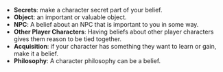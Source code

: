 - **Secrets**: make a character secret part of your belief. 
- **Object**: an important or valuable object.
- **NPC**: A belief about an NPC that is important to you in some way.
- **Other Player Characters**: Having beliefs about other player characters gives them reason to be tied together.
- **Acquisition**: if your character has something they want to learn or gain, make it a belief.
- **Philosophy**: A character philosophy can be a belief. 